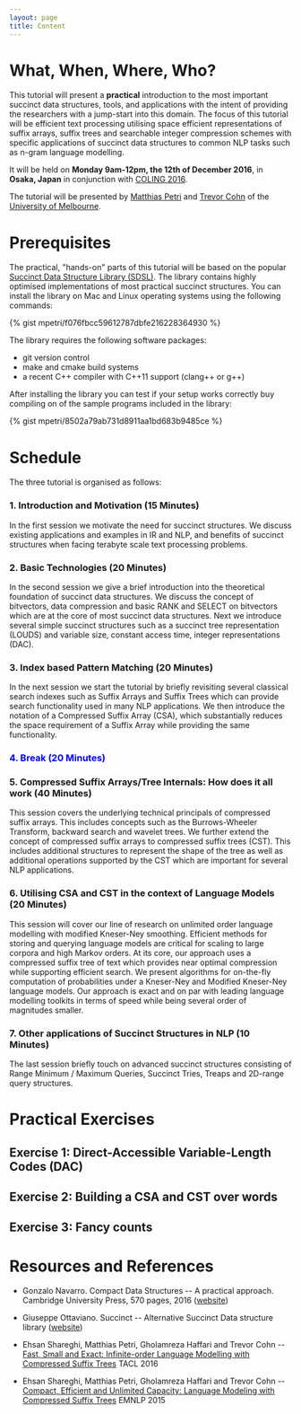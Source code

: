 ```yaml
---
layout: page
title: Content
---
```


# What, When, Where, Who?

This tutorial will present a **practical** introduction to
the most important succinct data structures, tools, and applications
with the intent of providing the researchers with a jump-start into
this domain. The focus of this tutorial will be efficient text processing 
utilising space efficient representations of suffix arrays,
suffix trees and searchable integer compression schemes with
specific applications of succinct data structures to
common NLP tasks such as n-gram language modelling.

It will be held on **Monday 9am-12pm, the 12th of December 2016**, in **Osaka, Japan** in conjunction with [COLING 2016](http://coling2016.anlp.jp/).

The tutorial will be presented by [Matthias Petri](http://github.com/mpetri/) and [Trevor Cohn](http://people.eng.unimelb.edu.au/tcohn/) of 
the [University of Melbourne](http://unimelb.edu.au).

# Prerequisites

The practical, "hands-on" parts of this tutorial will be based on the popular [Succinct Data Structure Library (SDSL)](http://github.com/simongog/sdsl-lite/). The library contains highly optimised implementations of most practical succinct structures. You can
install the library on Mac and Linux operating systems using the following commands:

{% gist mpetri/f076fbcc59612787dbfe216228364930 %}


The library requires the following software packages:

* git version control
* make and cmake build systems
* a recent C++ compiler with C++11 support (clang++ or g++)

After installing the library you can test if your setup works correctly buy compiling on of the sample programs included in the library:

{% gist mpetri/8502a79ab731d8911aa1bd683b9485ce %}


# Schedule

The three tutorial is organised as follows:

### 1. Introduction and Motivation (15 Minutes)

In the first session we motivate the need for succinct structures. We discuss existing applications and examples in IR and NLP, and benefits of succinct structures when facing terabyte scale text processing problems.

### 2. Basic Technologies (20 Minutes)

In the second session we give a brief introduction into the theoretical foundation of succinct data structures. We discuss the concept of bitvectors, data compression and basic RANK and SELECT on bitvectors which are at the core of most succinct data structures. Next we introduce several
simple succinct structures such as a succinct tree representation (LOUDS) and
variable size, constant access time, integer representations (DAC).


### 3. Index based Pattern Matching (20 Minutes)

In the next session we start the tutorial by briefly revisiting several classical search indexes such as Suffix Arrays and Suffix Trees which can provide search functionality used in many NLP applications. We then introduce the notation of a Compressed Suffix Array (CSA), which substantially reduces the space requirement of a Suffix Array while providing the same functionality.

###  <span style="color:blue"> 4. Break (20 Minutes)</span>

### 5. Compressed Suffix Arrays/Tree Internals: How does it all work (40 Minutes)

This session covers the underlying technical principals of compressed suffix arrays. This includes concepts such as the Burrows-Wheeler Transform, backward search and wavelet trees. We further extend the concept of compressed suffix arrays to compressed suffix trees (CST). This includes additional structures to represent the shape of the tree as well as additional operations supported by the CST which are important for several NLP applications.

### 6. Utilising CSA and CST in the context of Language Models (20 Minutes)

This session will cover our line of research on unlimited order language modelling with modified Kneser-Ney smoothing. Efficient methods for storing and querying language models are critical for scaling to large corpora and high Markov orders.  At its core, our approach uses a compressed suffix tree of text which provides near optimal compression while supporting efficient search. We present algorithms for on-the-fly computation of probabilities under a Kneser-Ney and Modified Kneser-Ney language models. Our approach is exact and on par with  leading language modelling toolkits in terms of speed while being several order of magnitudes smaller.


### 7. Other applications of Succinct Structures in NLP (10 Minutes)

The last session briefly touch on advanced succinct structures consisting of Range Minimum / Maximum Queries, Succinct Tries, Treaps and 2D-range query structures.


# Practical Exercises

## Exercise 1: Direct-Accessible Variable-Length Codes (DAC)

## Exercise 2: Building a CSA and CST over words

## Exercise 3: Fancy counts


# Resources and References

* Gonzalo Navarro. Compact Data Structures -- A practical approach. Cambridge University Press, 570 pages, 2016 ([website](https://www.dcc.uchile.cl/~gnavarro/CDSbook/))

* Giuseppe Ottaviano. Succinct -- Alternative Succinct Data structure library ([website](https://github.com/ot/succinct))

* Ehsan Shareghi, Matthias Petri, Gholamreza Haffari and Trevor Cohn -- [Fast, Small and Exact: Infinite-order Language Modelling with Compressed Suffix Trees](http://aclweb.org/anthology/Q/Q16/Q16-1034.pdf) TACL 2016

* Ehsan Shareghi, Matthias Petri, Gholamreza Haffari and Trevor Cohn -- [Compact, Efficient and Unlimited Capacity: Language Modeling with Compressed Suffix Trees](http://aclweb.org/anthology/D/D15/D15-1288.pdf) EMNLP 2015
